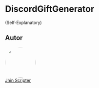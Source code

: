 # DiscordGiftGenerator

(Self-Explanatory)

## Autor

<a href="https://github.com/20cmDuro"><img style="border-radius: 50%;" src="https://avatars.githubusercontent.com/u/73368499" width="100px;" alt=""/><br/>
Jhin Scripter</a>
